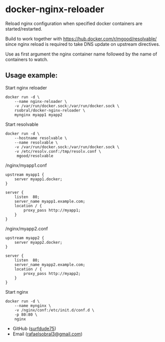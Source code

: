 docker-nginx-reloader
=====================

Reload nginx configuration when specified docker containers are started/restarted.

Build to work together with https://hub.docker.com/r/mgood/resolvable/ since nginx reload is required to take DNS update on upstream directives.

Use as first argument the nginx container name followed by the name of containers to watch. 

Usage example:
--------------

Start nginx reloader

	docker run -d \
		--name nginx-reloader \
		-v /var/run/docker.sock:/var/run/docker.sock \
		rsobral/docker-nginx-reloader \
		mynginx myapp1 myapp2

Start resolvable

	docker run -d \
		--hostname resolvable \
		--name resolvable \
		-v /var/run/docker.sock:/var/run/docker.sock \
		-v /etc/resolv.conf:/tmp/resolv.conf \
		 mgood/resolvable

/nginx/myapp1.conf 

	upstream myapp1 {
		server myapp1.docker;
	}

	server {
		listen	80;
		server_name myapp1.example.com;
		location / {
			proxy_pass http://myapp1;
		}
	}

/nginx/myapp2.conf
                 
	upstream myapp2 {
		server myapp2.docker;
	}                                 
					  
	server {                          
		listen  80;              
		server_name myapp2.example.com;
		location / {             
			proxy_pass http://myapp2;
		}
	}

Start nginx

	docker run -d \
		--name mynginx \
		-v /nginx/conf:/etc/init.d/conf.d \
		-p 80:80 \
		nginx

* GitHub ([surfdude75](http://github.com/surfdude75))
* Email ([rafaelsobral3@gmail.com](mailto:rafaelsobral3@gmail.com))
